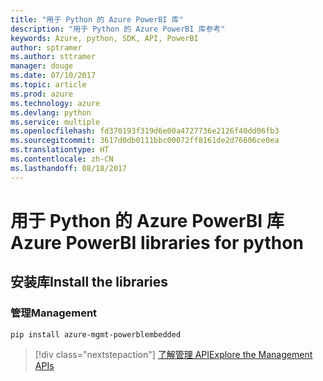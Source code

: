 ```yaml
---
title: "用于 Python 的 Azure PowerBI 库"
description: "用于 Python 的 Azure PowerBI 库参考"
keywords: Azure, python, SDK, API, PowerBI
author: sptramer
ms.author: sttramer
manager: douge
ms.date: 07/10/2017
ms.topic: article
ms.prod: azure
ms.technology: azure
ms.devlang: python
ms.service: multiple
ms.openlocfilehash: fd370193f319d6e00a4727736e2126f40dd06fb3
ms.sourcegitcommit: 3617d0db0111bbc00072ff8161de2d76606ce0ea
ms.translationtype: HT
ms.contentlocale: zh-CN
ms.lasthandoff: 08/18/2017
---
```

# <a name="azure-powerbi-libraries-for-python"></a><span data-ttu-id="828b4-104">用于 Python 的 Azure PowerBI 库</span><span class="sxs-lookup"><span data-stu-id="828b4-104">Azure PowerBI libraries for python</span></span>

## <a name="install-the-libraries"></a><span data-ttu-id="828b4-105">安装库</span><span class="sxs-lookup"><span data-stu-id="828b4-105">Install the libraries</span></span>


### <a name="management"></a><span data-ttu-id="828b4-106">管理</span><span class="sxs-lookup"><span data-stu-id="828b4-106">Management</span></span>

```bash
pip install azure-mgmt-powerblembedded
```
> [!div class="nextstepaction"]
> [<span data-ttu-id="828b4-107">了解管理 API</span><span class="sxs-lookup"><span data-stu-id="828b4-107">Explore the Management APIs</span></span>](/python/api/overview/azure/powerbi/managementlibrary)